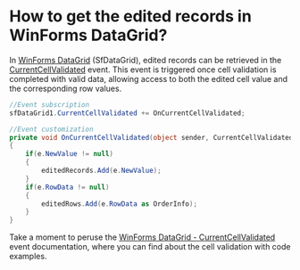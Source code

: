 # How to get the edited records in WinForms DataGrid?

In [WinForms DataGrid](https://www.syncfusion.com/winforms-ui-controls/datagrid) (SfDataGrid), edited records can be retrieved in the [CurrentCellValidated](https://help.syncfusion.com/cr/windowsforms/Syncfusion.WinForms.DataGrid.SfDataGrid.html#Syncfusion_WinForms_DataGrid_SfDataGrid_CurrentCellValidated) event. This event is triggered once cell validation is completed with valid data, allowing access to both the edited cell value and the corresponding row values.

 ```C#
//Event subscription
sfDataGrid1.CurrentCellValidated += OnCurrentCellValidated;

//Event customization
private void OnCurrentCellValidated(object sender, CurrentCellValidatedEventArgs e)
{
     if(e.NewValue != null)
     {
         editedRecords.Add(e.NewValue);
     }
     if(e.RowData != null)
     {
         editedRows.Add(e.RowData as OrderInfo);
     }
} 
 ```

Take a moment to peruse the [WinForms DataGrid - CurrentCellValidated](https://help.syncfusion.com/windowsforms/datagrid/datavalidation#cell-validation-2) event documentation, where you can find about the cell validation with code examples.